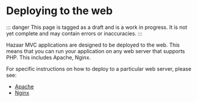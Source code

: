 # Deploying to the web

::: danger
This page is tagged as a draft and is a work in progress.  It is not yet complete and may contain errors or inaccuracies.
:::

Hazaar MVC applications are designed to be deployed to the web.  This means that you can run your application on any web server that supports PHP.  This includes Apache, Nginx.

For specific instructions on how to deploy to a particular web server, please see:

* [Apache](/guide/deploy/apache)
* [Nginx](/guide/deploy/nginx)

